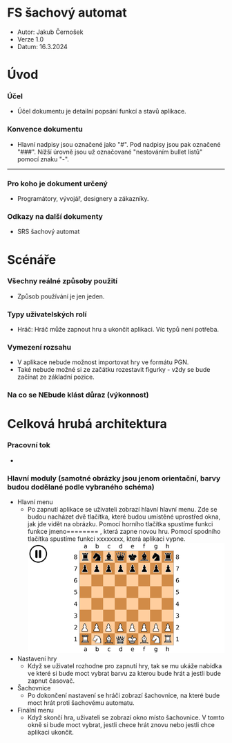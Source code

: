 # FS šachový automat

- Autor: Jakub Černošek
- Verze 1.0
- Datum: 16.3.2024

# Úvod
### Účel
- Účel dokumentu je detailní popsání funkcí a stavů aplikace.
### Konvence dokumentu
- Hlavní nadpisy jsou označené jako "#". Pod nadpisy jsou pak označené "###". Nížší úrovně jsou už označované "nestováním bullet listů" pomocí znaku "-". 
--------------------------------------------------------
### Pro koho je dokument určený
- Programátory, vývojář, designery a zákazníky.
### Odkazy na další dokumenty
- SRS šachový automat

# Scénáře

### Všechny reálné způsoby použití
- Způsob používání je jen jeden. 

### Typy uživatelských rolí
- Hráč: Hráč může zapnout hru a ukončit aplikaci. Víc typů není potřeba.

### Vymezení rozsahu 
- V aplikace nebude možnost importovat hry ve formátu PGN.
- Také nebude možné si ze začátku rozestavit figurky - vždy se bude začínat ze základní pozice.

### Na co se NEbude klást důraz (výkonnost)

# Celková hrubá architektura

### Pracovní tok
- 
### Hlavní moduly (samotné obrázky jsou jenom orientační, barvy budou dodělané podle vybraného schéma)
- Hlavní menu
  - Po zapnutí aplikace se uživateli zobrazí hlavní hlavní menu. Zde se budou nacházet dvě tlačítka, které budou umístěné uprostřed okna, jak jde vidět na obrázku. Pomocí horního tlačítka spustíme funkci funkce jmeno======== , která zapne novou hru. Pomocí spodního tlačítka spustíme funkci xxxxxxxx, která aplikaci vypne. 
![](https://github.com/NewJakub/sachovy_automat/blob/main/Screenshot%202024-03-18%20211953.png)
- Nastavení hry
  - Když se uživatel rozhodne pro zapnutí hry, tak se mu ukáže nabídka ve které si bude moct vybrat barvu za kterou bude hrát a jestli bude zapnut časovač.
- Šachovnice
  - Po dokončení nastavení se hráči zobrazí šachovnice, na které bude moct hrát proti šachovému automatu.
- Finální menu
  - Když skončí hra, uživateli se zobrazí okno místo šachovnice. V tomto okně si bude moct vybrat, jestli chece hrát znovu nebo jestli chce aplikaci ukončit. 
